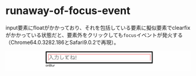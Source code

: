 # runaway-of-focus-event
input要素にfloatがかかっており、それを包括している要素に擬似要素でclearfixがかかっている状態だと、要素外をクリックしても`focus`イベントが発火する（Chrome64.0.3282.186とSafari9.0.2で再現）。

![focusイベント](focus.gif)
